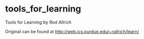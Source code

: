 # tools_for_learning
Tools for Learning by Rod Allrich

Original can be found at http://web.ics.purdue.edu/~rallrich/learn/
